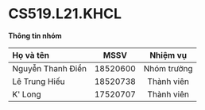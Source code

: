 # CS519.L21.KHCL
  
**Thông tin nhóm**

|    Họ và tên   |  **MSSV**  | **Nhiệm vụ**  |
|:--------------------|:----------:|:-------------:|
|  Nguyễn Thanh Điền  |  18520600  |  Nhóm trưởng  |
|  Lê Trung Hiếu      |  18520738  |  Thành viên   |
|  K' Long            |  17520707  |  Thành viên   |
